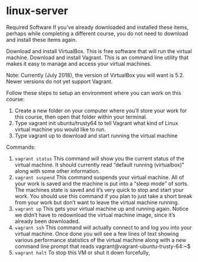 # linux-server

Required Software
If you've already downloaded and installed these items, perhaps while completing a different course, you do not need to download and install these items again.

Download and install VirtualBox. This is free software that will run the virtual machine.
Download and install Vagrant. This is an command line utility that makes it easy to manage and access your virtual machines.

Note: Currently (July 2018), the version of VirtualBox you will want is 5.2. Newer versions do not yet support Vagrant.

Follow these steps to setup an environment where you can work on this course:

1. Create a new folder on your computer where you’ll store your work for this course, then open that folder within your terminal.
2. Type vagrant init ubuntu/trusty64 to tell Vagrant what kind of Linux virtual machine you would like to run.
3. Type vagrant up to download and start running the virtual machine

Commands:
1. ```vagrant status```
This command will show you the current status of the virtual machine. It should currently read “default running (virtualbox)” along with some other information.
2. ```vagrant suspend```
This command suspends your virtual machine. All of your work is saved and the machine is put into a “sleep mode” of sorts. The machines state is saved and it’s very quick to stop and start your work. You should use this command if you plan to just take a short break from your work but don’t want to leave the virtual machine running.
3. ```vagrant up```
This gets your virtual machine up and running again. Notice we didn’t have to redownload the virtual machine image, since it’s already been downloaded.
4. ```vagrant ssh```
This command will actually connect to and log you into your virtual machine. Once done you will see a few lines of text showing various performance statistics of the virtual machine along with a new command line prompt that reads vagrant@vagrant-ubuntu-trusty-64:~$
5. ```vagrant halt```
To stop this VM or shut it down forcefully,
